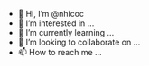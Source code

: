 - 👋 Hi, I’m @nhicoc
- 👀 I’m interested in ...
- 🌱 I’m currently learning ...
- 💞️ I’m looking to collaborate on ...
- 📫 How to reach me ...

<!---
nhicoc/nhicoc is a ✨ special ✨ repository because its `README.md` (this file) appears on your GitHub profile.
You can click the Preview link to take a look at your changes.
--->
